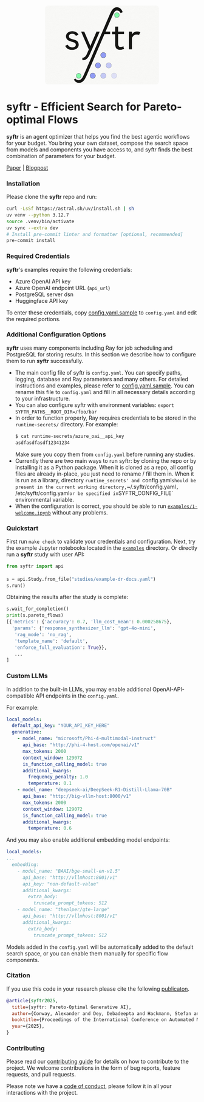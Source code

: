 <div style="text-align: center;">
  <img src="syftr-logo.jpeg" alt="syftr Logo" width="300" style="border-radius: 8px;" />
</div>

# syftr - Efficient Search for Pareto-optimal Flows
__syftr__ is an agent optimizer that helps you find the best agentic workflows for your budget. You bring your own dataset, compose the search space from models and components you have access to, and syftr finds the best combination of parameters for your budget.

[Paper](https://arxiv.org) | [Blogpost](https://www.datarobot.com)

### Installation
Please clone the __syftr__ repo and run:
```bash
curl -LsSf https://astral.sh/uv/install.sh | sh
uv venv --python 3.12.7
source .venv/bin/activate
uv sync --extra dev
# Install pre-commit linter and formatter [optional, recommended]
pre-commit install
```

### Required Credentials
__syftr__'s examples require the following credentials:
* Azure OpenAI API key
* Azure OpenAI endpoint URL (`api_url`)
* PostgreSQL server dsn
* Huggingface API key

To enter these credentials, copy [config.yaml.sample](config.yaml.sample) to `config.yaml` and edit the required portions.


### Additional Configuration Options
__syftr__ uses many components including Ray for job scheduling and PostgreSQL for storing results. In this section we describe how to configure them to run __syftr__ successfully.
* The main config file of syftr is `config.yaml`. You can specify paths, logging, database and Ray parameters and many others. For detailed instructions and examples, please refer to [config.yaml.sample](config.yaml.sample).
You can rename this file to `config.yaml` and fill in all necessary details according to your infrastructure.
* You can also configure syftr with environment variables: `export SYFTR_PATHS__ROOT_DIR=/foo/bar`
* In order to function properly, Ray requires credentials to be stored in the `runtime-secrets/` directory.
  For example:
  ```bash
  $ cat runtime-secrets/azure_oai__api_key
  asdfasdfasdf12341234
  ```
  Make sure you copy them from `config.yaml` before running any studies.
* Currently there are two main ways to run syftr: by cloning the repo or by installing it as a Python package. When it is cloned as a repo, all config files are already in-place, you just need to rename / fill them in. When it is run as a library, directory `runtime_secrets' and `config.yaml` should be present in the current working directory, `~/.syftr/config.yaml`,  `/etc/syftr/config.yaml` or be specified in `SYFTR_CONFIG_FILE` environmental variable.
* When the configuration is correct, you should be able to run [`examples/1-welcome.ipynb`](examples/1-welcome.ipynb) without any problems.

### Quickstart
First run `make check` to validate your credentials and configuration.
Next, try the example Jupyter notebooks located in the [`examples`](/examples) directory.
Or directly run a __syftr__ study with user API:
```python
from syftr import api

s = api.Study.from_file("studies/example-dr-docs.yaml")
s.run()
```

Obtaining the results after the study is complete:
```python
s.wait_for_completion()
print(s.pareto_flows)
[{'metrics': {'accuracy': 0.7, 'llm_cost_mean': 0.000258675},
  'params': {'response_synthesizer_llm': 'gpt-4o-mini',
   'rag_mode': 'no_rag',
   'template_name': 'default',
   'enforce_full_evaluation': True}},
   ...
]
```

### Custom LLMs
In addition to the built-in LLMs, you may enable additional OpenAI-API-compatible API endpoints in the ``config.yaml``.

For example:

```yaml
local_models:
  default_api_key: "YOUR_API_KEY_HERE"
  generative:
    - model_name: "microsoft/Phi-4-multimodal-instruct"
      api_base: "http://phi-4-host.com/openai/v1"
      max_tokens: 2000
      context_window: 129072
      is_function_calling_model: true
      additional_kwargs:
        frequency_penalty: 1.0
        temperature: 0.1
    - model_name: "deepseek-ai/DeepSeek-R1-Distill-Llama-70B"
      api_base: "http://big-vllm-host:8000/v1"
      max_tokens: 2000
      context_window: 129072
      is_function_calling_model: true
      additional_kwargs:
        temperature: 0.6
```

And you may also enable additional embedding model endpoints:

```yaml
local_models:
...
  embedding:
    - model_name: "BAAI/bge-small-en-v1.5"
      api_base: "http://vllmhost:8001/v1"
      api_key: "non-default-value"
      additional_kwargs:
        extra_body:
          truncate_prompt_tokens: 512
    - model_name: "thenlper/gte-large"
      api_base: "http://vllmhost:8001/v1"
      additional_kwargs:
        extra_body:
          truncate_prompt_tokens: 512
```

Models added in the ``config.yaml`` will be automatically added to the default search space, or you can enable them manually for specific flow components.

### Citation
If you use this code in your research please cite the following [publicaton](https://arxiv.org).

```bibtex
@article{syftr2025,
  title={syftr: Pareto-Optimal Generative AI},
  author={Conway, Alexander and Dey, Debadeepta and Hackmann, Stefan and Hausknecht, Matthew and Schmidt, Michael and Steadman, Mark and Volynets, Nick},
  booktitle={Proceedings of the International Conference on Automated Machine Learning (AutoML)},
  year={2025},
}
```

### Contributing
Please read our [contributing guide](/CONTRIBUTING) for details on how to contribute to the project. We welcome contributions in the form of bug reports, feature requests, and pull requests.

Please note we have a [code of conduct](/CODE_OF_CONDUCT.md), please follow it in all your interactions with the project.

